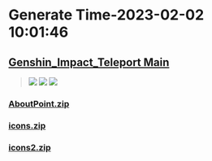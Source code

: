 # Generate Time-2023-02-02 10:01:46

## [Genshin_Impact_Teleport Main](https://github.com/Sam5440/Genshin_Impact_Teleport/edit/main/README.md)

>![](https://komarev.com/ghpvc/?username=done439)
>![](https://komarev.com/ghpvc/?username=done438)
>![](https://komarev.com/ghpvc/?username=done437)

### [AboutPoint.zip](https://raw.githubusercontent.com/Sam5440/Genshin_Impact_Teleport/download/OtherFile/img/AboutPoint.zip)

### [icons.zip](https://raw.githubusercontent.com/Sam5440/Genshin_Impact_Teleport/download/OtherFile/img/icons.zip)

### [icons2.zip](https://raw.githubusercontent.com/Sam5440/Genshin_Impact_Teleport/download/OtherFile/img/icons2.zip)

